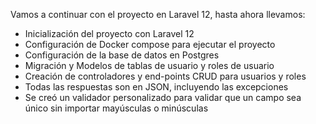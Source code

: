 Vamos a continuar con el proyecto en Laravel 12, hasta ahora llevamos:

- Inicialización del proyecto con Laravel 12
- Configuración de Docker compose para ejecutar el proyecto
- Configuración de la base de datos en Postgres
- Migración y Modelos de tablas de usuario y roles de usuario
- Creación de controladores y end-points CRUD para usuarios y roles
- Todas las respuestas son en JSON, incluyendo las excepciones
- Se creó un validador personalizado para validar que un campo sea único sin importar mayúsculas o minúsculas
